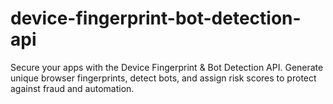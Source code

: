 # device-fingerprint-bot-detection-api
Secure your apps with the Device Fingerprint &amp; Bot Detection API. Generate unique browser fingerprints, detect bots, and assign risk scores to protect against fraud and automation.
